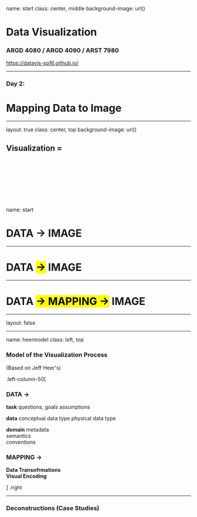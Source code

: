 name: start
class: center, middle
background-image: url()

# Data Visualization
                
### ARGD 4080 / ARGD 4090 / ARST 7980

<https://datavis-sp16.github.io/>

---

### Day 2:

# Mapping Data to Image

---
layout: true
class: center, top
background-image: url()

## Visualization = 
<br><br><br><br>
---
name: start

# DATA &rarr; IMAGE

---

# DATA <mark>&rarr;</mark> IMAGE

---

# DATA <mark>&rarr; MAPPING &rarr;</mark> IMAGE

---
layout: false

---
name: heermodel
class: left, top
        
### Model of the Visualization Process  
(Based on Jeff Heer's)
        
.left-column-50[### DATA &rarr;  **task**questions, goals assumptions**data**conceptual data typephysical data type  
**domain**metadata  
semantics  
conventions

### MAPPING &rarr;  **Data Transofrmations**  **Visual Encoding**  ]
.right

---
### Deconstructions (Case Studies)




